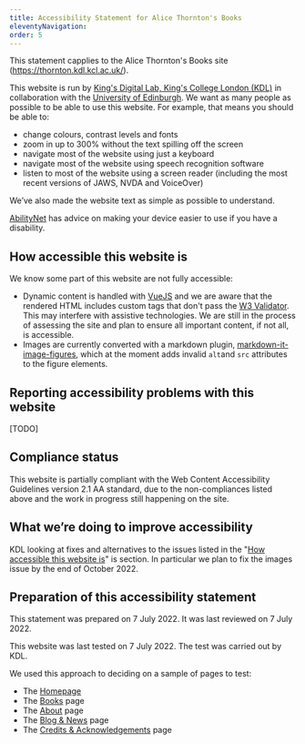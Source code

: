 ```yaml
---
title: Accessibility Statement for Alice Thornton's Books
eleventyNavigation:
order: 5
---
```


This statement capplies to the Alice Thornton's Books site (https://thornton.kdl.kcl.ac.uk/).

This website is run by [King's Digital Lab, King's College London (KDL)](https://kdl.kcl.ac.uk) in collaboration with the [University of Edinburgh](https://www.ed.ac.uk/). We want as many people as possible to be able to use this website. For example, that means you should be able to:

- change colours, contrast levels and fonts
- zoom in up to 300% without the text spilling off the screen
- navigate most of the website using just a keyboard
- navigate most of the website using speech recognition software
- listen to most of the website using a screen reader (including the most recent versions of JAWS, NVDA and VoiceOver)

We’ve also made the website text as simple as possible to understand.

[AbilityNet](https://mcmw.abilitynet.org.uk/) has advice on making your device easier to use if you have a disability.

## <a id="how"></a>How accessible this website is

We know some part of this website are not fully accessible:

- Dynamic content is handled with [VueJS](https://vuejs.org/) and we are aware that the rendered HTML includes custom tags that don't pass the [W3 Validator](https://validator.w3.org/). This may interfere with assistive technologies. We are still in the process of assessing the site and plan to ensure all important content, if not all, is accessible.
- Images are currently converted with a markdown plugin, [markdown-it-image-figures](https://www.npmjs.com/package/markdown-it-image-figures), which at the moment adds invalid `alt`and `src` attributes to the figure elements.

## Reporting accessibility problems with this website

[TODO]

## Compliance status

This website is partially compliant with the Web Content Accessibility Guidelines version 2.1 AA standard, due to the non-compliances listed above and the work in progress still happening on the site.

## What we’re doing to improve accessibility

KDL looking at fixes and alternatives to the issues listed in the "<a href="#how">How accessible this website is</a>" is section.
In particular we plan to fix the images issue by the end of October 2022.

## Preparation of this accessibility statement

This statement was prepared on 7 July 2022. It was last reviewed on 7 July 2022.

This website was last tested on 7 July 2022. The test was carried out by KDL.

We used this approach to deciding on a sample of pages to test:

- The <a href="/">Homepage</a>
- The <a href="/books/">Books</a> page
- The <a href="/about/">About</a> page
- The <a href="/posts/">Blog &amp; News</a> page
- The <a href="/credits/">Credits &amp; Acknowledgements</a> page
